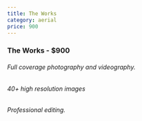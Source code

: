 ```yaml
---
title: The Works
category: aerial
price: 900
---
```

### The Works - $900
###### Full coverage photography and videography.
###### 40+ high resolution images
###### Professional editing.
